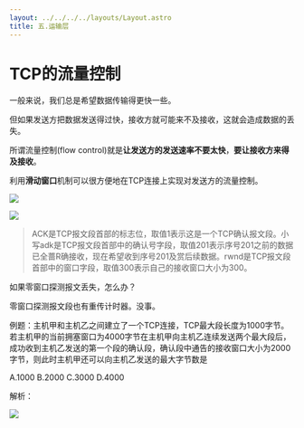 ```yaml
---
layout: ../../../../layouts/Layout.astro
title: 五.运输层
---
```


# TCP的流量控制

一般来说，我们总是希望数据传输得更快一些。

但如果发送方把数据发送得过快，接收方就可能来不及接收，这就会造成数据的丢失。

所谓流量控制(flow control)就是**让发送方的发送速率不要太快**，**要让接收方来得及接收**。

利用**滑动窗口**机制可以很方便地在TCP连接上实现对发送方的流量控制。

![](https://img.0pt.im/computernet/5-4/5-4-1.png)

![](https://img.0pt.im/computernet/5-4/5-4-2.png)

> ACK是TCP报文段首部的标志位，取值1表示这是一个TCP确认报文段。小写adk是TCP报文段首部中的确认号字段，取值201表示序号201之前的数据已全蔷R确接收，现在希望收到序号201及赏后续数据。rwnd是TCP报文段首部中的窗口字段，取值300表示自己的接收窗口大小为300。

如果零窗口探测报文丢失，怎么办？

零窗口探测报文段也有重传计时器。没事。

例题：主机甲和主机乙之间建立了一个TCP连接，TCP最大段长度为1000字节。若主机甲的当前拥塞窗口为4000字节在主机甲向主机乙连续发送两个最大段后，成功收到主机乙发送的第一个段的确认段，确认段中通告的接收窗口大小为2000字节，则此时主机甲还可以向主机乙发送的最大字节数是

 A.1000    B.2000    C.3000    D.4000

解析：

![](https://img.0pt.im/computernet/5-4/5-4-3.png)
